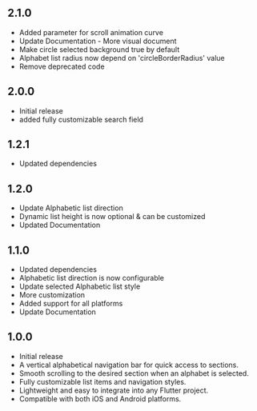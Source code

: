 ## 2.1.0

* Added parameter for scroll animation curve
* Update Documentation - More visual document
* Make circle selected background true by default
* Alphabet list radius now depend on 'circleBorderRadius' value
* Remove deprecated code

## 2.0.0

* Initial release
* added fully customizable search field 

## 1.2.1

* Updated dependencies


## 1.2.0

* Update Alphabetic list direction
* Dynamic list height is now optional & can be customized
* Updated Documentation


## 1.1.0

* Updated dependencies
* Alphabetic list direction is now configurable
* Update selected Alphabetic list style
* More customization
* Added support for all platforms
* Update Documentation


## 1.0.0

* Initial release
* A vertical alphabetical navigation bar for quick access to sections.
* Smooth scrolling to the desired section when an alphabet is selected.
* Fully customizable list items and navigation styles.
* Lightweight and easy to integrate into any Flutter project.
* Compatible with both iOS and Android platforms.
